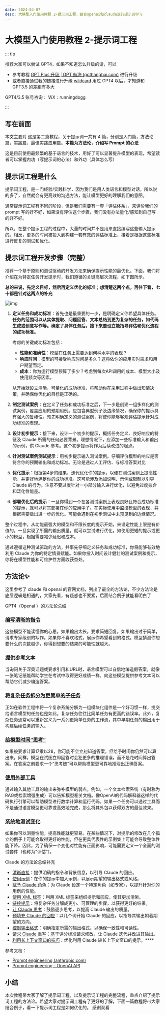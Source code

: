 ```yaml
---
date: 2024-03-07
desc: 大模型入门使用教程 2-提示词工程，结合openai和claude进行提示词学习
---
```


# 大模型入门使用教程 2-提示词工程

::: tip

推荐大家可以尝试 GPT4，如果不知道怎么升级的话，可以

- 参考教程 [GPT Plus 升级 | GPT 航海 (gpthanghai.com)](http://link.zhihu.com/?target=https%3A//gpthanghai.com/posts/gpt/gpt-plus.html) 进行升级
- 或者直接通过我的链接进行升级 [wildcard](https://card.gpthanghai.com) 用过 GPT4 以后，才知道和 GPT3.5 的差距有多大

GPT4/3.5 账号咨询： WX：runningdogg

:::

## 写在前面

本文主要对 这是第二篇教程，关于提示词一共有 4 篇，分别是入门篇，方法论篇，实践篇，最佳实践应用篇。**本篇为方法论，介绍写 Prompt 的心法**

这是目前使用最频繁的基于语言的技术，用好了可以显著提升模型的表现，希望读者可以掌握内功（写提示词的心法）和外功（具体怎么写）



## 提示词工程是什么

提示词工程，是一门经验/实践科学，因为我们是用人类语言和模型对话，所以说的多了，自然就会有更高效的沟通方法，能让模型更好的理解我们的意图。



通常提示词工程有不同的阶段，但是我们需要有一套「评估体系」，来评价我们的 prompt 写的好不好，如果没有评估这个步骤，我们没有办法量化/感知到自己写的好不好。



所以，在整个提示工程的过程中，大量的时间并不是用来直接编写这些输入提示的。相反，更多的时间被投入到构建一套有效的评估标准上，接着是根据这些标准进行反复的测试和优化。



## 提示词工程开发步骤（完整）



推荐一个基于原则和测试驱动的开发方法来确保提示性能的最优化。下面，我们将介绍在为特定任务开发提示时，我们遵循的关键高层次流程，如下图所示。



**总的来说，先定义目标，然后再定义优化的标准；想清楚这两个点，再往下看，七十都是针对这两点的补充**



![img](https://image.chatrepo.top/49181ae-Prompt_eng_lifecycle.png)

1. **定义任务和成功标准**：首先也是最重要的一步，是明确定义你希望具体任务。**任务的范围可以从实体提取、问题回答、文本总结到更为复杂的任务，如代码生成或创意写作等。确定了具体任务后，接下来要设立能指导评估和优化流程的成功标准。**

   考虑的关键成功标准包括：

   - **性能和准确性**：模型在任务上需要达到何种水平的表现？
   - **响应时间**：模型的可接受响应时间是多久？这将依你的应用实时需求和用户期望而定。
   - **成本**：你为运行模型预算了多少？考虑到每次API调用的成本、模型大小及使用频次等因素。

   从开始就设立清晰、可量化的成功标准，将帮助你在采用过程中做出知情决策，并确保你优化的目标是正确的。

2. **制定测试案例**：在定义了任务和成功标准之后，下一步是创建一组多样化的测试案例，覆盖应用的预期用例。应包含典型例子及边缘情况，确保你的提示具有强大的鲁棒性。预先明确定义的测试案例，将使你能够客观评估提示针对成功标准的表现。

3. **设计初步提示**：接下来，设计一个初步的提示，概括任务定义、良好响应的特征及 Claude 所需的任何必要背景。理想情况下，应添加一些标准输入和输出的示例，供 Claude 参考。这个初步提示将作为后续改进的起点。

4. **针对测试案例测试提示**：用初步提示输入测试案例。仔细评价模型的响应是否符合你的预期输出和成功标准。无论是通过人工评估、与标准答案对比

5. **优化提示**：根据第4步的结果，迭代优化你的提示，以便在测试案例上提高性能，并更好地满足你的成功标准。这可能涉及添加说明、示例或限制以引导 Claude 的行为。注意不要过度针对一小部分输入进行优化，以避免过度拟合和泛化性能差。

6. **部署优化后的提示**：一旦你得到一个在各测试案例上表现良好且符合成功标准的提示，就可以将其部署在你的应用中了。在实际使用中监控模型的表现，并根据需要做出进一步的优化。可能会遇到在初步测试中未预见到的边缘情况。



整个过程中，从功能最强大的模型和不限长度的提示开始，来设定性能上限是有价值的。一旦实现了所需的输出质量，就可以尝试进行优化，如使用更短的提示或更小的模型，根据需要减少延迟和成本。

通过遵循这种测试驱动的方法，并事先仔细定义任务和成功标准，你将能够有效地利用 Claude 为你的特定情景赋能。如果你投入时间设计健壮的测试案例和提示，你将在模型性能和可维护性方面收获益处。





## 方法论✨

这里参考了 claude 和 openai 的官网文档，列出了最全的方法论，不少方法论是底层逻辑是相通的，大家先看，有疑惑也不要紧，后面结合例子就能看明白了



GPT4（Openai ）的方法论总结

### [编写清晰的指令](https://platform.openai.com/docs/guides/prompt-engineering/write-clear-instructions)

这些模型不能读懂你的心思。如果输出太长，要求简短回复。如果输出过于简单，请求专家级别的写作。如果你不喜欢格式，展示你希望看到的格式。模型猜测你想要什么的次数越少，你得到想要的结果的可能性就越大。



### [提供参考文本](https://platform.openai.com/docs/guides/prompt-engineering/provide-reference-text)

当询问关于深奥话题或要求引用和URL时，语言模型可以自信地编造假答案。就像一张笔记纸能帮助学生在考试中取得更好成绩一样，向这些模型提供参考文本可以帮助它们减少编造答案。



### [将复杂任务拆分为更简单的子任务](https://platform.openai.com/docs/guides/prompt-engineering/split-complex-tasks-into-simpler-subtasks)

正如在软件工程中将一个复杂系统分解为一组模块化组件是一个好习惯一样，提交给语言模型的任务也是如此。复杂任务往往比简单任务有更高的错误率。此外，复杂任务通常可以重新定义为一系列更简单任务的工作流，其中早期任务的输出用于构建后续任务的输入。



### [给模型时间“思考”](https://platform.openai.com/docs/guides/prompt-engineering/give-the-model-time-to-think)

如果被要求计算17乘以28，你可能不会立刻知道答案，但给予时间你仍然可以算出来。同样，模型在试图立即回答时会犯更多的推理错误，而不是花时间算出答案。在答案之前要求一个“思考链”可以帮助模型更可靠地推理出正确答案。



### [使用外部工具](https://platform.openai.com/docs/guides/prompt-engineering/use-external-tools)

通过输入其他工具的输出来弥补模型的弱点。例如，一个文本检索系统（有时称为RAG或检索增强生成）可以告知模型相关文档。像OpenAI的代码解释器这样的代码执行引擎可以帮助模型进行数学计算和运行代码。如果一个任务可以通过工具而不是通过语言模型更可靠或高效地完成，那么将其外包以获得双方的最佳效果。



### [系统地测试变化](https://platform.openai.com/docs/guides/prompt-engineering/test-changes-systematically)

如果你可以测量性能，提高性能就更容易。在某些情况下，对提示的修改在几个孤立的例子上可能会取得更好的性能，但在更具代表性的示例集上可能会导致整体性能下降。因此，为了确保一个变化对性能有正面影响，可能需要定义一个全面的测试套件（也称为“评估”）。





Claude 的方法论总结补充

- [清晰直接](https://docs.anthropic.com/claude/docs/be-clear-direct)：提供明确的指令和背景信息，以引导 Claude 的回应。
- [使用示例](https://docs.anthropic.com/claude/docs/use-examples)：在你的提示中加入示例，以展示期望的输出格式或风格。
- [赋予 Claude 角色](https://docs.anthropic.com/claude/docs/give-claude-a-role)：为 Claude 设定一个特定角色（如专家），以提升针对你的用例的性能。
- [使用 XML 标签](https://docs.anthropic.com/claude/docs/use-xml-tags)：利用 XML 标签来组织提示和回应，使其更加清晰。
- [链接提示](https://docs.anthropic.com/claude/docs/chain-prompts)：将复杂任务分解成更小、可管理的步骤，以获得更好的结果。
- [让 Claude 思考](https://docs.anthropic.com/claude/docs/let-claude-think)：鼓励逐步思考，以提高 Claude 输出的质量。
- [预填充 Claude 的回应](https://docs.anthropic.com/claude/docs/prefill-claudes-response)：以几个词开始 Claude 的回应，以指导其输出朝着期望的方向。
- [控制输出格式](https://docs.anthropic.com/claude/docs/control-output-format)：明确指定所需的输出格式，以确保一致性和可读性。
- [请求 Claude 重写](https://docs.anthropic.com/claude/docs/ask-claude-for-rewrites)：基于评分标准请求修改，让 Claude 迭代并改进其输出。
- [利用长上下文窗口的技巧](https://docs.anthropic.com/claude/docs/long-context-window-tips)：优化利用 Claude 较长上下文窗口的提示。****



参考文档：

- [Prompt engineering (anthropic.com)](https://docs.anthropic.com/claude/docs/prompt-engineering)
- [Prompt engineering - OpenAI API](https://platform.openai.com/docs/guides/prompt-engineering)



## 小结

本次教程带大家了解了提示词工程，以及提示词工程的完整流程，重点介绍了提示词工程的方法论。希望大家对提示词工程有了更好的了解，下面一篇教程将带大家结合例子，看一下提示词工程是如何优化的。 感谢观看

